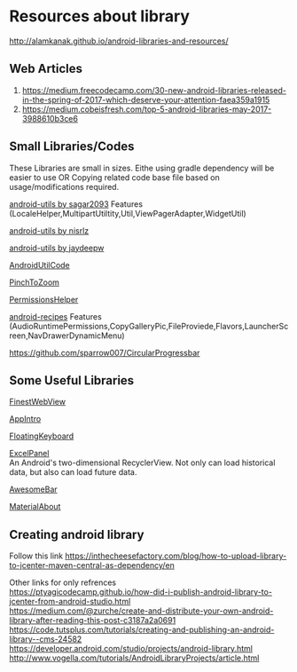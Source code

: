 # Resources about library

http://alamkanak.github.io/android-libraries-and-resources/

## Web Articles
1. https://medium.freecodecamp.com/30-new-android-libraries-released-in-the-spring-of-2017-which-deserve-your-attention-faea359a1915
2. https://medium.cobeisfresh.com/top-5-android-libraries-may-2017-3988610b3ce6

## Small Libraries/Codes
These Libraries are small in sizes. Eithe using gradle dependency will be easier to use OR Copying related code base file based on usage/modifications required.

[android-utils by sagar2093](https://github.com/sagar2093/android-utils)
Features (LocaleHelper,MultipartUtiltity,Util,ViewPagerAdapter,WidgetUtil)

[android-utils by nisrlz](https://github.com/nisrulz/android-utils)

[android-utils by jaydeepw](https://github.com/jaydeepw/android-utils)

[AndroidUtilCode](https://github.com/Blankj/AndroidUtilCode)

[PinchToZoom](https://github.com/martinwithaar/PinchToZoom)

[PermissionsHelper](https://github.com/apl-devs/Permissions-Helper)

[android-recipes](https://github.com/ptyagicodecamp/android-recipes)
Features (AudioRuntimePermissions,CopyGalleryPic,FileProviede,Flavors,LauncherScreen,NavDrawerDynamicMenu)

https://github.com/sparrow007/CircularProgressbar

## Some Useful Libraries

   [FinestWebView](https://github.com/TheFinestArtist/FinestWebView-Android)

   [AppIntro](https://github.com/apl-devs/AppIntro)
   
   [FloatingKeyboard](https://github.com/GeorgeArgyrakis/FloatingKeyboard)
   
   [ExcelPanel](https://github.com/zhouchaoyuan/excelPanel)  
   An Android's two-dimensional RecyclerView. Not only can load historical data, but also can load future data.  

   [AwesomeBar](https://github.com/florent37/AwesomeBar)
   
   [MaterialAbout](https://github.com/jrvansuita/MaterialAbout)
   
## Creating android library
   Follow this link
   https://inthecheesefactory.com/blog/how-to-upload-library-to-jcenter-maven-central-as-dependency/en
   
   Other links for only refrences  
   https://ptyagicodecamp.github.io/how-did-i-publish-android-library-to-jcenter-from-android-studio.html  
   https://medium.com/@zurche/create-and-distribute-your-own-android-library-after-reading-this-post-c3187a2a0691  
   https://code.tutsplus.com/tutorials/creating-and-publishing-an-android-library--cms-24582  
   https://developer.android.com/studio/projects/android-library.html  
   http://www.vogella.com/tutorials/AndroidLibraryProjects/article.html  
